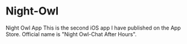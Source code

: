 # Night-Owl
Night Owl App
This is the second iOS app I have published on the App Store. Official name is "Night Owl-Chat After Hours".
